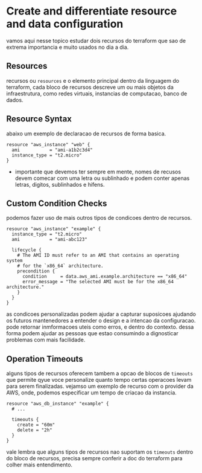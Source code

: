 # 	Create and differentiate resource and data configuration
vamos aqui nesse topico estudar dois recursos do terraform que sao de extrema importancia e muito usados no dia a dia.

## Resources
recursos ou `resources` e o elemento principal dentro da linguagem do terraform, cada bloco de recursos descreve um ou mais objetos da infraestrutura, como redes virtuais, instancias de computacao, banco de dados.

## Resource Syntax
abaixo um exemplo de declaracao de recursos de forma basica.

```hcl
resource "aws_instance" "web" {
  ami           = "ami-a1b2c3d4"
  instance_type = "t2.micro"
}
```
- importante que devemos ter sempre em mente, nomes de recusos devem comecar com uma letra ou sublinhado e podem conter apenas letras, digitos, sublinhados e hifens.


## Custom Condition Checks
podemos fazer uso de mais outros tipos de condicoes dentro de recursos.

```hcl
resource "aws_instance" "example" {
  instance_type = "t2.micro"
  ami           = "ami-abc123"

  lifecycle {
    # The AMI ID must refer to an AMI that contains an operating system
    # for the `x86_64` architecture.
    precondition {
      condition     = data.aws_ami.example.architecture == "x86_64"
      error_message = "The selected AMI must be for the x86_64 architecture."
    }
  }
}
```

as condicoes personalizadas podem ajudar a capturar suposicoes ajudando os futuros  mantenedores a entender o design e a intencao da configuracao. pode retornar inmformacoes uteis como erros, e dentro do contexto. dessa forma podem ajudar as pessoas que estao consumindo a dignosticar problemas com mais facilidade.

## Operation Timeouts
alguns tipos de recursos oferecem tambem a opcao de blocos de `timeouts`  que permite qyue voce personalize quanto tempo certas operacoes levam para serem finalizadas. vejamso um exemplo de recurso com o provider da AWS, onde, podemos especificar um tempo de criacao da instancia.

```hcl
resource "aws_db_instance" "example" {
  # ...

  timeouts {
    create = "60m"
    delete = "2h"
  }
}
```

vale lembra que alguns tipos de recursos nao suportam os `timeouts` dentro do bloco de recursos, precisa sempre conferir a doc do terraform para colher mais entendimento.